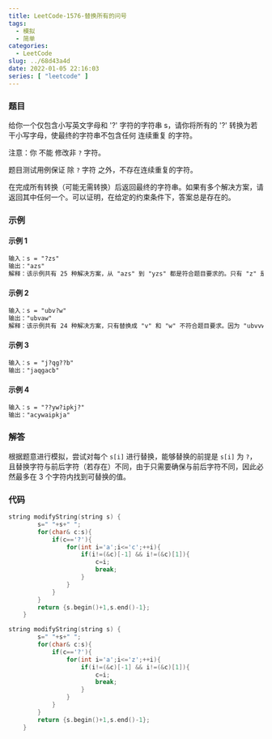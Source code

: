 ```yaml
---
title: LeetCode-1576-替换所有的问号
tags:
  - 模拟
  - 简单
categories:
  - LeetCode
slug: ../68d43a4d
date: 2022-01-05 22:16:03
series: [ "leetcode" ] 
---
```


### 题目

给你一个仅包含小写英文字母和 '?' 字符的字符串 s，请你将所有的 '?' 转换为若干小写字母，使最终的字符串不包含任何 连续重复 的字符。

注意：你 不能 修改非 `?` 字符。

题目测试用例保证 除 `?` 字符 之外，不存在连续重复的字符。

在完成所有转换（可能无需转换）后返回最终的字符串。如果有多个解决方案，请返回其中任何一个。可以证明，在给定的约束条件下，答案总是存在的。

<!--more-->

### 示例

#### 示例 1
```tex
输入：s = "?zs"
输出："azs"
解释：该示例共有 25 种解决方案，从 "azs" 到 "yzs" 都是符合题目要求的。只有 "z" 是无效的修改，因为字符串 "zzs" 中有连续重复的两个 'z' 。
```
#### 示例 2
```tex
输入：s = "ubv?w"
输出："ubvaw"
解释：该示例共有 24 种解决方案，只有替换成 "v" 和 "w" 不符合题目要求。因为 "ubvvw" 和 "ubvww" 都包含连续重复的字符。
```
#### 示例 3
```tex
输入：s = "j?qg??b"
输出："jaqgacb"
```
#### 示例 4
```tex
输入：s = "??yw?ipkj?"
输出："acywaipkja"
```

### 解答

根据题意进行模拟，尝试对每个 `s[i]` 进行替换，能够替换的前提是 `s[i]` 为 `?`，且替换字符与前后字符（若存在）不同，由于只需要确保与前后字符不同，因此必然最多在 3 个字符内找到可替换的值。

### 代码

```c++
string modifyString(string s) {
        s=" "+s+" ";
        for(char& c:s){
            if(c=='?'){
                for(int i='a';i<='c';++i){
                    if(i!=(&c)[-1] && i!=(&c)[1]){
                        c=i;
                        break;
                    }
                }
            }
        }
        return {s.begin()+1,s.end()-1};
    }
```

```c++
string modifyString(string s) {
        s=" "+s+" ";
        for(char& c:s){
            if(c=='?'){
                for(int i='a';i<='z';++i){
                    if(i!=(&c)[-1] && i!=(&c)[1]){
                        c=i;
                        break;
                    }
                }
            }
        }
        return {s.begin()+1,s.end()-1};
    }
```

